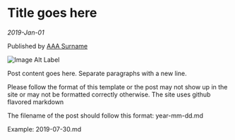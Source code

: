 # Title goes here

_2019-Jan-01_

Published by [AAA Surname](/link/to/profile)

![Image Alt Label](https://i.imgur.com/link.jpg)

Post content goes here. Separate paragraphs with a new line.

Please follow the format of this template or the post may not show up in the site or may not be formatted correctly otherwise. The site uses github flavored markdown

The filename of the post should follow this format: year-mm-dd.md

Example: 2019-07-30.md
